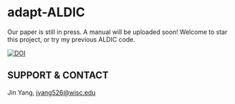# adapt-ALDIC
Our paper is still in press.
A manual will be uploaded soon! Welcome to star this project, or try my previous ALDIC code.

[![DOI](https://data.caltech.edu/badge/286865328.svg)](https://data.caltech.edu/badge/latestdoi/286865328)

## SUPPORT & CONTACT 
Jin Yang, jyang526@wisc.edu
